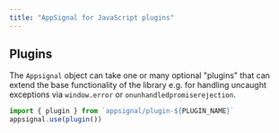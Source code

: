 ```yaml
---
title: "AppSignal for JavaScript plugins"
---
```


## Plugins

The `Appsignal` object can take one or many optional "plugins" that can extend the base functionality of the library e.g. for handling uncaught exceptions via `window.error` or `onunhandledpromiserejection`.

```javascript
import { plugin } from `appsignal/plugin-${PLUGIN_NAME}`
appsignal.use(plugin())
```
